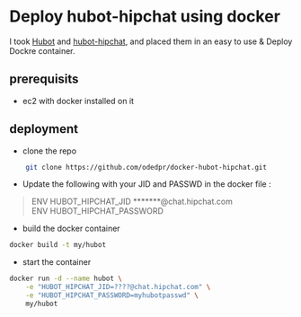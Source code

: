 # Deploy hubot-hipchat using docker

I took [Hubot](https://github.com/github/hubot) and [hubot-hipchat](https://github.com/hipchat/hubot-hipchat), 
and placed them in an easy to use & Deploy Dockre container. 

## prerequisits

- ec2 with docker installed on it

## deployment
- clone the repo
```bash
    git clone https://github.com/odedpr/docker-hubot-hipchat.git
```
- Update the following with your JID and PASSWD in the docker file :
> ENV     HUBOT_HIPCHAT_JID *******@chat.hipchat.com<br/>
> ENV     HUBOT_HIPCHAT_PASSWORD

- build the docker container
```bash
docker build -t my/hubot
```
- start the container
```bash
docker run -d --name hubot \
    -e "HUBOT_HIPCHAT_JID=????@chat.hipchat.com" \
    -e "HUBOT_HIPCHAT_PASSWORD=myhubotpasswd" \
    my/hubot
```

